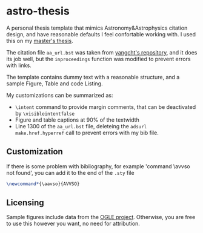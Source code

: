 # astro-thesis

A personal thesis template that mimics Astronomy&Astrophysics citation design, and have reasonable defaults I feel confortable working with.
I used this on my [master's thesis](https://repositorio.uniandes.edu.co/entities/publication/713b289b-ac71-4862-905a-0860f50a5b7b).


The citation file `aa_url.bst` was taken from [yangcht's repository](https://github.com/yangcht/AA-bibstyle-with-hyperlink), and it does its job well, but the `inproceedings` function was modified to prevent errors with links.

The template contains dummy text with a reasonable structure, and a sample Figure, Table and code Listing.

My customizations can be summarized as:
* `\intent` command to provide margin comments, that can be deactivated by `\visibleintentfalse`
* Figure and table captions at 90% of the textwidth
* Line 1300 of the `aa_url.bst` file, deleteing the `adsurl make.href.hyperref` call to prevent errors with my bib file.

## Customization

If there is some problem with bibliography, for example 'command \avvso not found', you can add it to the end of the `.sty` file
```latex
\newcommand*{\aavso}{AVVSO}
```


## Licensing

Sample figures include data from the [OGLE project](https://ogle.astrouw.edu.pl/main/OGLEIV/mosaic.html). Otherwise, you are free to use this however you want, no need for attribution.

